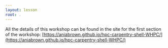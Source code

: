 ```yaml
---
layout: lesson
root: .
---
```


All the details of this workshop can be found in the site for the first section of the
workshop: [https://aniabrown.github.io/hpc-carpentry-shell-WHPC/](https://aniabrown.github.io/hpc-carpentry-shell-WHPC/)
